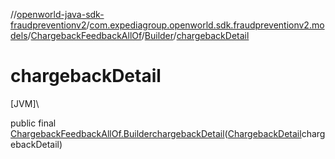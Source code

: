 //[openworld-java-sdk-fraudpreventionv2](../../../../index.md)/[com.expediagroup.openworld.sdk.fraudpreventionv2.models](../../index.md)/[ChargebackFeedbackAllOf](../index.md)/[Builder](index.md)/[chargebackDetail](chargeback-detail.md)

# chargebackDetail

[JVM]\

public final [ChargebackFeedbackAllOf.Builder](index.md)[chargebackDetail](chargeback-detail.md)([ChargebackDetail](../../-chargeback-detail/index.md)chargebackDetail)
